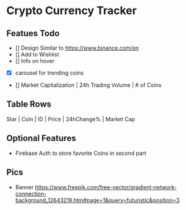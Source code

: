 # Crypto Currency Tracker

## Featues Todo

- [] Design Similar to https://www.binance.com/en
- [] Add to Wishlist
- [] Info on hover
- [x] carousel for trending coins
- [] Market Capitalization | 24h Trading Volume | # of Coins

## Table Rows

Star | Coin | ID | Price | 24hChange% | Market Cap

## Optional Features

- Firebase Auth to store favorite Coins in second part

## Pics

- Banner
  https://www.freepik.com/free-vector/gradient-network-connection-background_12643219.htm#page=1&query=futuristic&position=3
